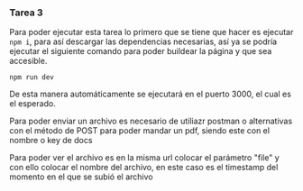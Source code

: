 ### Tarea 3

Para poder ejecutar esta tarea lo primero que se tiene que hacer es ejecutar `npm i`, para así descargar las dependencias necesarias, así ya se podría ejecutar el siguiente comando para poder buildear la página y que sea accesible.

`npm run dev`

De esta manera automáticamente se ejecutará en el puerto 3000, el cual es el esperado.

Para poder enviar un archivo es necesario de utiliazr postman o alternativas con el método de POST para poder mandar un pdf, siendo este con el nombre o key de docs

Para poder ver el archivo es en la misma url colocar el parámetro "file" y con ello colocar el nombre del archivo, en este caso es el timestamp del momento en el que se subió el archivo